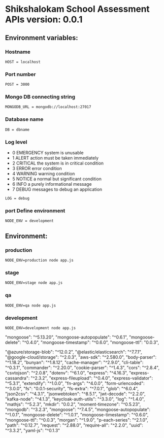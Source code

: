 # Shikshalokam School Assessment APIs version: 0.0.1

## Environment variables:

### Hostname

```
HOST = localhost
```

### Port number

```
POST = 3000
```

### Mongo DB connecting string

```
MONGODB_URL = mongodb://localhost:27017
```

### Database name

```
DB = dbname
```

### Log level

- 0 EMERGENCY system is unusable
- 1 ALERT action must be taken immediately
- 2 CRITICAL the system is in critical condition
- 3 ERROR error condition
- 4 WARNING warning condition
- 5 NOTICE a normal but significant condition
- 6 INFO a purely informational message
- 7 DEBUG messages to debug an application

```
LOG = debug
```

### port Define environment

```
NODE_ENV = development
```

## Environment:

### production

```
NODE_ENV=production node app.js
```

### stage

```
NODE_ENV=stage node app.js
```

### qa

```
NODE_ENV=qa node app.js
```

### development

```
NODE_ENV=development node app.js
```

"mongoose": "^5.13.20",
"mongoose-autopopulate": "^0.6.1",
"mongoose-delete": "^0.4.0",
"mongoose-timestamp": "^0.6.0",
"mongoose-ttl": "0.0.3",

"@azure/storage-blob": "^12.0.2",
"@elastic/elasticsearch": "^7.7.1",
"@google-cloud/storage": "^2.0.3",
"aws-sdk": "^2.580.0",
"body-parser": "^1.18.2",
"bunyan": "^1.8.12",
"cache-manager": "^2.9.0",
"cli-table": "^0.3.1",
"commander": "^2.20.0",
"cookie-parser": "^1.4.3",
"cors": "^2.8.4",
"csvtojson": "^2.0.8",
"dotenv": "^6.1.0",
"express": "^4.16.3",
"express-cassandra": "^2.3.2",
"express-fileupload": "^0.4.0",
"express-validator": "^5.3.1",
"extendify": "^1.0.0",
"fn-args": "^4.0.0",
"form-urlencoded": "^3.0.0",
"fs": "0.0.1-security",
"fs-extra": "^7.0.1",
"glob": "^6.0.4",
"json2csv": "^4.3.1",
"jsonwebtoken": "^8.5.1",
"jwt-decode": "^2.2.0",
"kafka-node": "^4.1.3",
"keycloak-auth-utils": "^3.3.0",
"log": "^1.4.0",
"mathjs": "^5.2.3",
"mkdir": "0.0.2",
"moment-timezone": "^0.5.23",
"mongodb": "^3.2.3",
"mongoose": "^7.4.5",
"mongoose-autopopulate": "^1.0.1",
"mongoose-delete": "^1.0.1",
"mongoose-timestamp": "^0.6.0",
"mongoose-ttl": "^0.0.3",
"morgan": "^1.9.0",
"p-each-series": "^2.1.0",
"path": "^0.12.7",
"request": "^2.88.0",
"require-all": "^2.2.0",
"uuid": "^3.3.2",
"yaml-js": "^0.1.3"
